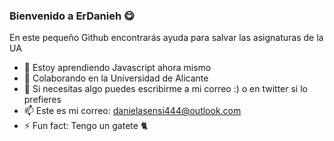 ### Bienvenido a ErDanieh 😋
En este pequeño Github encontrarás ayuda para salvar las asignaturas de la UA
- 🌱 Estoy aprendiendo Javascript ahora mismo
- 👯 Colaborando en la Universidad de Alicante
- 💬 Si necesitas algo puedes escribirme a mi correo :) o en twitter si lo prefieres
- 📫 Este es mi correo: danielasensi444@outlook.com 
- ⚡ Fun fact: Tengo un gatete 🐈

<!--
**ErDanieh/ErDanieh** is a ✨ _special_ ✨ repository because its `README.md` (this file) appears on your GitHub profile.

Here are some ideas to get you started:

- 🔭 I’m currently working on ...
- 🌱 I’m currently learning ...
- 👯 I’m looking to collaborate on ...
- 🤔 I’m looking for help with ...
- 💬 Ask me about ...
- 📫 How to reach me: ...
- 😄 Pronouns: ...
- ⚡ Fun fact: ...
-->

